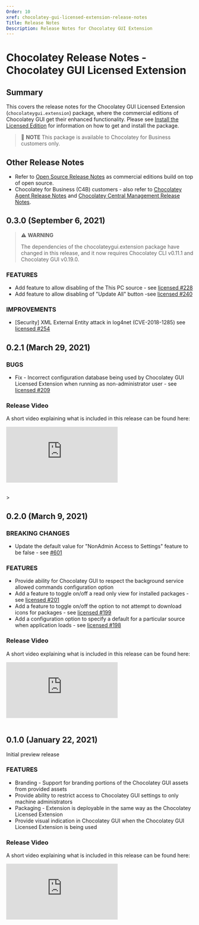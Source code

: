 ```yaml
---
Order: 10
xref: chocolatey-gui-licensed-extension-release-notes
Title: Release Notes
Description: Release Notes for Chocolatey GUI Extension
---
```


# Chocolatey Release Notes - Chocolatey GUI Licensed Extension
## Summary
This covers the release notes for the Chocolatey GUI Licensed Extension (`chocolateygui.extension`) package, where the commercial editions of Chocolatey GUI get their enhanced functionality.
Please see [Install the Licensed Edition](xref:setup-chocolatey-gui-licensed) for information on how to get and install the package.

> :memo: **NOTE** This package is available to Chocolatey for Business customers only.

## Other Release Notes
* Refer to [Open Source Release Notes](xref:floss-release-notes) as commercial editions build on top of open source.
* Chocolatey for Business (C4B) customers - also refer to [Chocolatey Agent Release Notes](xref:agent-release-notes) and [Chocolatey Central Management Release Notes](xref:ccm-release-notes).

## 0.3.0 (September 6, 2021)

> :warning: **WARNING**
>
> The dependencies of the chocolateygui.extension package have changed in this release, and it now requires Chocolatey CLI v0.11.1 and Chocolatey GUI v0.19.0.

### FEATURES
* Add feature to allow disabling of the This PC source - see [licensed #228](https://github.com/chocolatey/chocolatey-licensed-issues/issues/228)
* Add feature to allow disabling of "Update All" button -see [licensed #240](https://github.com/chocolatey/chocolatey-licensed-issues/issues/240)

### IMPROVEMENTS
* [Security] XML External Entity attack in log4net (CVE-2018-1285) see [licensed #254](https://github.com/chocolatey/chocolatey-licensed-issues/issues/254)

## 0.2.1 (March 29, 2021)

### BUGS
* Fix - Incorrect configuration database being used by Chocolatey GUI Licensed Extension when running as non-administrator user - see [licensed #209](https://github.com/chocolatey/chocolatey-licensed-issues/issues/209)

### Release Video

A short video explaining what is included in this release can be found here:

<p>
<div class="ratio ratio-16x9">
    <iframe src="https://www.youtube.com/embed/t4h3Y9GMIrc?list=PL84yg23i9GBjSzAEmtCqSLf2us_LLIDwZ" frameborder="0" allow="autoplay; encrypted-media" allowfullscreen>
    </iframe>
</div>
<br>
</p>>

## 0.2.0 (March 9, 2021)

### BREAKING CHANGES
* Update the default value for "NonAdmin Access to Settings" feature to be false - see [#601](https://github.com/chocolatey/ChocolateyGUI/issues/601)

### FEATURES
* Provide ability for Chocolatey GUI to respect the background service allowed commands configuration option
* Add a feature to toggle on/off a read only view for installed packages - see [licensed #201](https://github.com/chocolatey/chocolatey-licensed-issues/issues/201)
* Add a feature to toggle on/off the option to not attempt to download icons for packages - see [licensed #199](https://github.com/chocolatey/chocolatey-licensed-issues/issues/199)
* Add a configuration option to specify a default for a particular source when application loads - see [licensed #198](https://github.com/chocolatey/chocolatey-licensed-issues/issues/198)

### Release Video

A short video explaining what is included in this release can be found here:

<p>
<div class="ratio ratio-16x9">
    <iframe src="https://www.youtube.com/embed/tug8P1wxXmY?list=PL84yg23i9GBjSzAEmtCqSLf2us_LLIDwZ" frameborder="0" allow="autoplay; encrypted-media" allowfullscreen>
    </iframe>
</div>
<br>
</p>

## 0.1.0 (January 22, 2021)

Initial preview release

### FEATURES
* Branding - Support for branding portions of the Chocolatey GUI assets from provided assets
* Provide ability to restrict access to Chocolatey GUI settings to only machine administrators
* Packaging - Extension is deployable in the same way as the Chocolatey Licensed Extension
* Provide visual indication in Chocolatey GUI when the Chocolatey GUI Licensed Extension is being used

### Release Video

A short video explaining what is included in this release can be found here:

<p>
<div class="ratio ratio-16x9">
    <iframe src="https://www.youtube.com/embed/kypWt1UyVwg?list=PL84yg23i9GBjSzAEmtCqSLf2us_LLIDwZ" frameborder="0" allow="autoplay; encrypted-media" allowfullscreen>
    </iframe>
</div>
<br>
</p>
